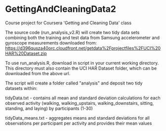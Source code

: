GettingAndCleaningData2
=======================

Course project for Coursera 'Getting and Cleaning Data' class

The source code (run_analysis_v2.R) will create two tidy data sets combining both the training and test data from Samsung accelerometer and gyroscope measurements downloaded from: https://d396qusza40orc.cloudfront.net/getdata%2Fprojectfiles%2FUCI%20HAR%20Dataset.zip

To use run_analysis.R, download in script in your current working directory. This directory must also contain the UCI HAR Dataset folder, which can be downloaded from the above url.

The script will create a folder called "analysis" and deposit two tidy datasets within:

tidyData.txt - contains all mean and standard deviation calculations for each observed activity (walking, walking_upstairs, walking_downstairs, sitting, standing, and laying) by participants (1-30)

tidyData_means.txt - aggregates means and standard deviations for all observations per participant per activity and provides their mean values
